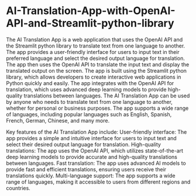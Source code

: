 # AI-Translation-App-with-OpenAI-API-and-Streamlit-python-library
The AI Translation App is a web application that uses the OpenAI API and the Streamlit python library to translate text from one language to another. The app provides a user-friendly interface for users to input text in their preferred language and select the desired output language for translation. The app then uses the OpenAI API to translate the input text and display the translated output on the screen.
The app is built using the Streamlit python library, which allows developers to create interactive web applications in Python quickly and easily. The app integrates with the OpenAI API for translation, which uses advanced deep learning models to provide high-quality translations between languages.
The AI Translation App can be used by anyone who needs to translate text from one language to another, whether for personal or business purposes. The app supports a wide range of languages, including popular languages such as English, Spanish, French, German, Chinese, and many more.

Key features of the AI Translation App include:
User-friendly interface: The app provides a simple and intuitive interface for users to input text and select their desired output language for translation.
High-quality translations: The app uses the OpenAI API, which utilizes state-of-the-art deep learning models to provide accurate and high-quality translations between languages.
Fast translation: The app uses advanced AI models to provide fast and efficient translations, ensuring users receive their translations quickly.
Multi-language support: The app supports a wide range of languages, making it accessible to users from different regions and countries.


